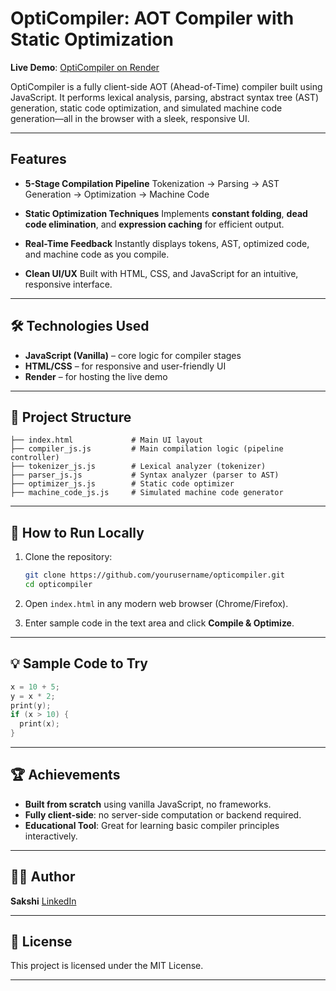 
#  OptiCompiler: AOT Compiler with Static Optimization

**Live Demo**: [OptiCompiler on Render](https://opticompiler.onrender.com/)

OptiCompiler is a fully client-side AOT (Ahead-of-Time) compiler built using JavaScript. It performs lexical analysis, parsing, abstract syntax tree (AST) generation, static code optimization, and simulated machine code generation—all in the browser with a sleek, responsive UI.

---

## Features

* **5-Stage Compilation Pipeline**
  Tokenization → Parsing → AST Generation → Optimization → Machine Code

* **Static Optimization Techniques**
  Implements **constant folding**, **dead code elimination**, and **expression caching** for efficient output.

* **Real-Time Feedback**
  Instantly displays tokens, AST, optimized code, and machine code as you compile.

* **Clean UI/UX**
  Built with HTML, CSS, and JavaScript for an intuitive, responsive interface.

---

## 🛠️ Technologies Used

* **JavaScript (Vanilla)** – core logic for compiler stages
* **HTML/CSS** – for responsive and user-friendly UI
* **Render** – for hosting the live demo

---

## 📂 Project Structure

```
├── index.html             # Main UI layout
├── compiler_js.js         # Main compilation logic (pipeline controller)
├── tokenizer_js.js        # Lexical analyzer (tokenizer)
├── parser_js.js           # Syntax analyzer (parser to AST)
├── optimizer_js.js        # Static code optimizer
├── machine_code_js.js     # Simulated machine code generator
```

---

## 📌 How to Run Locally

1. Clone the repository:

   ```bash
   git clone https://github.com/yourusername/opticompiler.git
   cd opticompiler
   ```

2. Open `index.html` in any modern web browser (Chrome/Firefox).

3. Enter sample code in the text area and click **Compile & Optimize**.

---

## 💡 Sample Code to Try

```c
x = 10 + 5;
y = x * 2;
print(y);
if (x > 10) {
  print(x);
}
```

---

## 🏆 Achievements

* **Built from scratch** using vanilla JavaScript, no frameworks.
* **Fully client-side**: no server-side computation or backend required.
* **Educational Tool**: Great for learning basic compiler principles interactively.

---

## 👨‍💻 Author

**Sakshi**
[LinkedIn](https://www.linkedin.com/in/your-profile) 

---

## 📃 License

This project is licensed under the MIT License.

---


